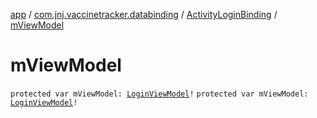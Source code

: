 [app](../../index.md) / [com.jnj.vaccinetracker.databinding](../index.md) / [ActivityLoginBinding](index.md) / [mViewModel](./m-view-model.md)

# mViewModel

`protected var mViewModel: `[`LoginViewModel`](../../com.jnj.vaccinetracker.login/-login-view-model/index.md)`!`
`protected var mViewModel: `[`LoginViewModel`](../../com.jnj.vaccinetracker.login/-login-view-model/index.md)`!`